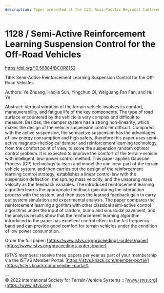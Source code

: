 ```yaml
---
description: Paper presented at the 11th Asia-Pacific Regional Conference of the ISTVS
---
```


# 1128 / Semi-Active Reinforcement Learning Suspension Control for the Off-Road Vehicles

[https:/doi.org/10.56884/BCOR8152](https://https/doi.org/10.56884/BCOR8152)

Title: Semi-Active Reinforcement Learning Suspension Control for the Off-Road Vehicles

Authors: Ye Zhuang, Haojie Sun, Yingchun Qi, Weiguang Fan Fan, and Hui Ye

Abstract: Vertical vibration of the terrain vehicle involves its comfort, maneuverability, and fatigue life of the key components. The type of road surface encountered by the vehicle is very complex and difficult to measure. Besides, the damper system has a strong non-linearity, which makes the design of the vehicle suspension controller difficult. Compared with the active suspension, the semiactive suspension has the advantages of low energy consumption and high safety, therefore this paper uses semi-active magneto-rheological damper and reinforcement learning technology, from the comfort point of view, to solve the suspension random optimal control problem. It is expected to improve the comfort of the terrain-vehicle with intelligent, low-power control method. This paper applies Gaussian Process (GP) technology to learn and model the nonlinear part of the terrain vehicle system, and then carries out the design of the reinforcement learning control strategy, establishes a linear control law with the suspension deflection, the sprung mass velocity, and the unsprung mass velocity as the feedback variables. The introduced reinforcement learning algorithm learns the appropriate feedback gain during the interaction process with the system, and then uses the learned feedback gain to carry out system simulation and experimental analysis. The paper compares the reinforcement learning algorithm with other classical semi-active control algorithms under the input of random, bump and sinusoidal pavement, and the analysis results show that the reinforcement learning algorithm introduced in the paper has excellent control effect in the full frequency band and can provide good comfort for terrain vehicles under the condition of low power consumption.

Order the full paper: [https://www.istvs.org/proceedings-orders/paper](https://www.istvs.org/proceedings-orders/paper)

ISTVS members: receive three papers per year as part of your membership via the ISTVS Member Portal: [https://istvs.knack.com/member-portal/](https://istvs.knack.com/member-portal/)



\--\
© 2022 International Society for Terrain-Vehicle Systems :: [www.istvs.org](https://www.istvs.org)

